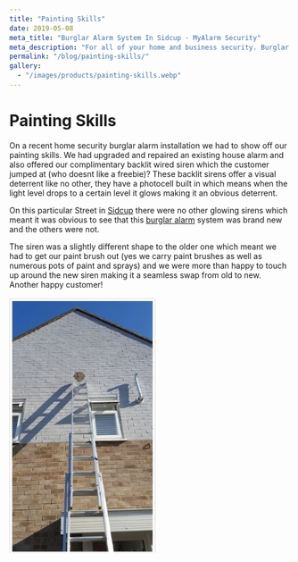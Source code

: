 ```yaml
---
title: "Painting Skills"
date: 2019-05-08
meta_title: "Burglar Alarm System In Sidcup - MyAlarm Security"
meta_description: "For all of your home and business security. Burglar Alarm Servicing, Burglar Alarm Installation, Alarm Battery and CCTV. Call 020 8302 4065 or email us."
permalink: "/blog/painting-skills/"
gallery:
  - "/images/products/painting-skills.webp"
---
```


# Painting Skills

On a recent home security burglar alarm installation we had to show off our painting skills. We had upgraded and repaired an existing house alarm and also offered our complimentary backlit wired siren which the customer jumped at (who doesnt like a freebie)? These backlit sirens offer a visual deterrent like no other, they have a photocell built in which means when the light level drops to a certain level it glows making it an obvious deterrent.

On this particular Street in [Sidcup](/pages/sidcup/) there were no other glowing sirens which meant it was obvious to see that this [burglar alarm](/categories/burglar-alarms/) system was brand new and the others were not.

The siren was a slightly different shape to the older one which meant we had to get our paint brush out (yes we carry paint brushes as well as numerous pots of paint and sprays) and we were more than happy to touch up around the new siren making it a seamless swap from old to new.  Another happy customer!

![Painting Skills](/images/news/news-painting-skills-ki01cddg366n6yrmo52q.jpg)